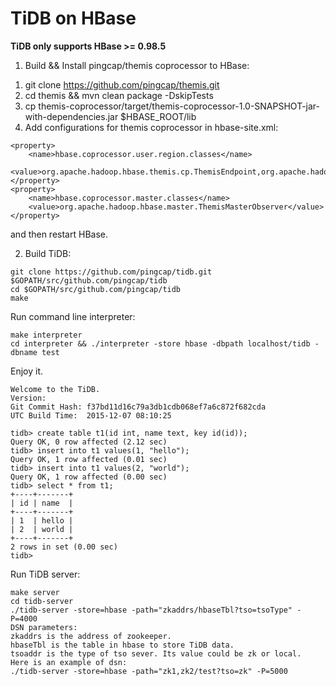 # TiDB on HBase


**TiDB only supports HBase >= 0.98.5**

1) Build && Install pingcap/themis coprocessor to HBase:

1. git clone https://github.com/pingcap/themis.git
2. cd themis && mvn clean package -DskipTests
4. cp themis-coprocessor/target/themis-coprocessor-1.0-SNAPSHOT-jar-with-dependencies.jar $HBASE_ROOT/lib
5. Add configurations for themis coprocessor in hbase-site.xml:

```
<property>
    <name>hbase.coprocessor.user.region.classes</name>
    <value>org.apache.hadoop.hbase.themis.cp.ThemisEndpoint,org.apache.hadoop.hbase.themis.cp.ThemisScanObserver,org.apache.hadoop.hbase.regionserver.ThemisRegionObserver</value>
</property>
<property>
    <name>hbase.coprocessor.master.classes</name>
    <value>org.apache.hadoop.hbase.master.ThemisMasterObserver</value>
</property>
```

and then restart HBase.


2) Build TiDB:

```
git clone https://github.com/pingcap/tidb.git $GOPATH/src/github.com/pingcap/tidb
cd $GOPATH/src/github.com/pingcap/tidb
make
```

Run command line interpreter:

```
make interpreter
cd interpreter && ./interpreter -store hbase -dbpath localhost/tidb -dbname test
```

Enjoy it.

```
Welcome to the TiDB.
Version:
Git Commit Hash: f37bd11d16c79a3db1cdb068ef7a6c872f682cda
UTC Build Time:  2015-12-07 08:10:25

tidb> create table t1(id int, name text, key id(id));
Query OK, 0 row affected (2.12 sec)
tidb> insert into t1 values(1, "hello");
Query OK, 1 row affected (0.01 sec)
tidb> insert into t1 values(2, "world");
Query OK, 1 row affected (0.00 sec)
tidb> select * from t1;
+----+-------+
| id | name  |
+----+-------+
| 1  | hello |
| 2  | world |
+----+-------+
2 rows in set (0.00 sec)
tidb>
```

Run TiDB server:

```
make server
cd tidb-server
./tidb-server -store=hbase -path="zkaddrs/hbaseTbl?tso=tsoType" -P=4000
DSN parameters:
zkaddrs is the address of zookeeper.
hbaseTbl is the table in hbase to store TiDB data.
tsoaddr is the type of tso sever. Its value could be zk or local.
Here is an example of dsn:
./tidb-server -store=hbase -path="zk1,zk2/test?tso=zk" -P=5000
```
